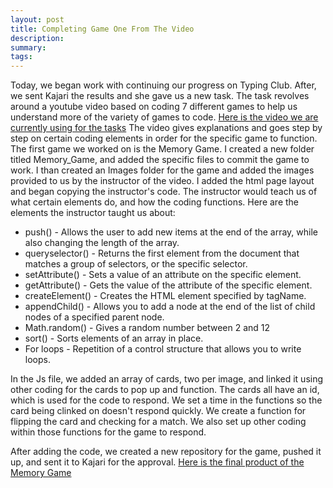 ```yaml
---
layout: post
title: Completing Game One From The Video
description: 
summary: 
tags: 
---
```

Today, we began work with continuing our progress on Typing Club. After, we sent Kajari the results and she gave us a new task. The task revolves around a youtube video based on coding 7 different games to help us understand more of the variety of games to code. [Here is the video we are currently using for the tasks](https://www.youtube.com/watch?v=lhNdUVh3qCc) The video gives explanations and goes step by step on certain coding elements in order for the specific game to function. The first game we worked on is the Memory Game. I created a new folder titled Memory_Game, and added the specific files to commit the game to work. I than created an Images folder for the game and added the images provided to us by the instructor of the video. I added the html page layout and began copying the instructor's code. The instructor would teach us of what certain elements do, and how the coding functions. Here are the elements the instructor taught us about:

* push() - Allows the user to add new items at the end of the array, while also changing the length of the array.
* queryselector() - Returns the first element from the document that matches a group of selectors, or the specific selector.
* setAttribute() - Sets a value of an attribute on the specific element.
* getAttribute() - Gets the value of the attribute of the specific element.
* createElement() - Creates the HTML element specified by tagName.
* appendChild() - Allows you to add a node at the end of the list of child nodes of a specified parent node.
* Math.random() - Gives a random number between 2 and 12
* sort() - Sorts elements of an array in place.
* For loops - Repetition of a control structure that allows you to write loops.

In the Js file, we added an array of cards, two per image, and linked it using other coding for the cards to pop up and function. The cards all have an id, which is used for the code to respond. We set a time in the functions so the card being clinked on doesn't respond quickly. We create a function for flipping the card and checking for a match. We also set up other coding within those functions for the game to respond.

After adding the code, we created a new repository for the game, pushed it up, and sent it to Kajari for the approval. [Here is the final product of the Memory Game](https://osvaldo178.github.io/Memory_Game/)